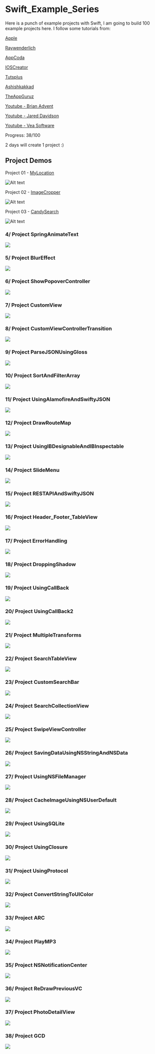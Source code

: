 # Swift_Example_Series

Here is a punch of example projects with Swift, I am going to build 100 example projects here. I follow some tutorials from:

[Apple](https://developer.apple.com/)

[Raywenderlich](http://www.raywenderlich.com)

[AppCoda](http://appcoda.com)

[IOSCreator](http://www.ioscreator.com/)

[Tutsplus](http://code.tutsplus.com/)

[Ashishkakkad](http://ashishkakkad.com/)

[TheAppGuruz](http://www.theappguruz.com/)

[Youtube - Brian Advent](https://www.youtube.com/channel/UCysEngjfeIYapEER9K8aikw)

[Youtube - Jared Davidson](https://www.youtube.com/user/Archetapp)

[Youtube - Vea Software](https://www.youtube.com/user/veasoftware)

Progress: 38/100

2 days will create 1 project :)

## Project Demos

Project 01 - [MyLocation](https://github.com/khuong291/Swift_Example_Series/tree/master/MyLocation)

![Alt text](https://github.com/khuong291/Swift_Example_Series/blob/master/Demo%20Files/MyLocation.gif)

Project 02 - [ImageCropper](https://github.com/khuong291/Swift_Example_Series/tree/master/ImageCropper)

![Alt text](https://github.com/khuong291/Swift_Example_Series/blob/master/Demo%20Files/ImageCropper.gif)

Project 03 - [CandySearch](https://github.com/khuong291/Swift_Example_Series/tree/master/CandySearch)

![Alt text](https://github.com/khuong291/Swift_Example_Series/blob/master/Demo%20Files/CandySearch.gif)

### 4/ Project SpringAnimateText

![](SpringAnimateText.gif)

### 5/ Project BlurEffect

![](BlurEffect.gif)

### 6/ Project ShowPopoverController

![](ShowPopoverController.png)

### 7/ Project CustomView

![](CustomView.gif)

### 8/ Project CustomViewControllerTransition

![](CustomViewControllerTransition.gif)

### 9/ Project ParseJSONUsingGloss

![](ParseJSONUsingGloss.png)

### 10/ Project SortAndFilterArray

![](SortAndFilterArray.png)

### 11/ Project UsingAlamofireAndSwiftyJSON

![](UsingAlamofireAndSwiftyJSON.png)

### 12/ Project DrawRouteMap

![](DrawRouteMap.png)

### 13/ Project UsingIBDesignableAndIBInspectable

![](UsingIBDesignableAndIBInspectable.png)

### 14/ Project SlideMenu

![](SlideMenu.gif)

### 15/ Project RESTAPIAndSwiftyJSON

![](RESTAPIAndSwiftyJSON.png)

### 16/ Project Header_Footer_TableView

![](Header_Footer_TableView.png)

### 17/ Project ErrorHandling

![](ErrorHandling.png)

### 18/ Project DroppingShadow

![](DroppingShadow.png)

### 19/ Project UsingCallBack

![](UsingCallBack.gif)

### 20/ Project UsingCallBack2

![](UsingCallBack2.gif)

### 21/ Project MultipleTransforms

![](MultipleTransforms.gif)

### 22/ Project SearchTableView

![](SearchTableView.gif)

### 23/ Project CustomSearchBar

![](CustomSearchBar.gif)

### 24/ Project SearchCollectionView

![](SearchCollectionView.gif)

### 25/ Project SwipeViewController

![](SwipeViewController.gif)

### 26/ Project SavingDataUsingNSStringAndNSData

![](SavingDataUsingNSStringAndNSData.png)

### 27/ Project UsingNSFileManager

![](UsingNSFileManager.png)

### 28/ Project CacheImageUsingNSUserDefault

![](CacheImageUsingNSUserDefault.gif)

### 29/ Project UsingSQLite

![](UsingSQLite.png)

### 30/ Project UsingClosure

![](UsingClosure.png)

### 31/ Project UsingProtocol

![](UsingProtocol.png)

### 32/ Project ConvertStringToUIColor

![](ConvertStringToUIColor.png)

### 33/ Project ARC

![](ARC.png)

### 34/ Project PlayMP3

![](PlayMP3.png)

### 35/ Project NSNotificationCenter

![](NSNotificationCenter.gif)

### 36/ Project ReDrawPreviousVC

![](ReDrawPreviousVC.gif)

### 37/ Project PhotoDetailView

![](PhotoDetailView.gif)

### 38/ Project GCD

![](GCD.gif)
